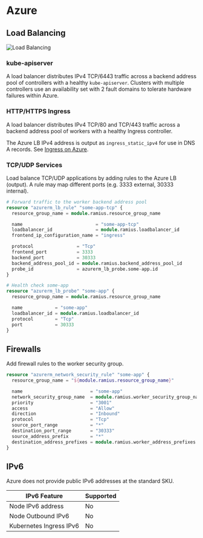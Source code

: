 # Azure

## Load Balancing

![Load Balancing](/img/typhoon-azure-load-balancing.png)

### kube-apiserver

A load balancer distributes IPv4 TCP/6443 traffic across a backend address pool of controllers with a healthy `kube-apiserver`. Clusters with multiple controllers use an availability set with 2 fault domains to tolerate hardware failures within Azure.

### HTTP/HTTPS Ingress

A load balancer distributes IPv4 TCP/80 and TCP/443 traffic across a backend address pool of workers with a healthy Ingress controller.

The Azure LB IPv4 address is output as `ingress_static_ipv4` for use in DNS A records. See [Ingress on Azure](/addons/ingress/#azure).

### TCP/UDP Services

Load balance TCP/UDP applications by adding rules to the Azure LB (output). A rule may map different ports (e.g. 3333 external, 30333 internal).

```tf
# Forward traffic to the worker backend address pool
resource "azurerm_lb_rule" "some-app-tcp" {
  resource_group_name = module.ramius.resource_group_name

  name                           = "some-app-tcp"
  loadbalancer_id                = module.ramius.loadbalancer_id
  frontend_ip_configuration_name = "ingress"

  protocol                = "Tcp"
  frontend_port           = 3333
  backend_port            = 30333
  backend_address_pool_id = module.ramius.backend_address_pool_id
  probe_id                = azurerm_lb_probe.some-app.id
}

# Health check some-app
resource "azurerm_lb_probe" "some-app" {
  resource_group_name = module.ramius.resource_group_name

  name            = "some-app"
  loadbalancer_id = module.ramius.loadbalancer_id
  protocol        = "Tcp"
  port            = 30333
}
```

## Firewalls

Add firewall rules to the worker security group.

```tf
resource "azurerm_network_security_rule" "some-app" {
  resource_group_name = "${module.ramius.resource_group_name}"

  name                         = "some-app"
  network_security_group_name  = module.ramius.worker_security_group_name
  priority                     = "3001"
  access                       = "Allow"
  direction                    = "Inbound"
  protocol                     = "Tcp"
  source_port_range            = "*"
  destination_port_range       = "30333"
  source_address_prefix        = "*"
  destination_address_prefixes = module.ramius.worker_address_prefixes
}
```

## IPv6

Azure does not provide public IPv6 addresses at the standard SKU.

| IPv6 Feature            | Supported |
|-------------------------|-----------|
| Node IPv6 address       | No        |
| Node Outbound IPv6      | No        |
| Kubernetes Ingress IPv6 | No        |
